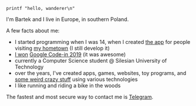 `printf "hello, wanderer\n"`

I'm Bartek and I live in Europe, in southern Poland. 

A few facts about me:

- I started programming when I was 14, when I created [the app](https://otwartaturystyka.pl) for people visiting [my hometown](https://urodapodrozy.files.wordpress.com/2020/07/dsc_0802_edited-1.jpg) (I still develop it)
- [I won](https://opensource.googleblog.com/2020/02/announcing-our-google-code-in-2019.html) [Google Code-in 2019](https://codein.withgoogle.com/archive/) (it was awesome)
- currently a Computer Science student @ Silesian University of Technology
- over the years, I've created apps, games, websites, toy programs, and [some weird crazy stuff](https://youtu.be/WWUe42dH6nw) using various technologies
- I like running and riding a bike in the woods

The fastest and most secure way to contact me is [Telegram](https://t.me/bartekpacia).
